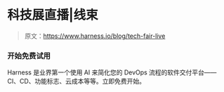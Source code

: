 # 科技展直播|线束

> 原文：<https://www.harness.io/blog/tech-fair-live>

### 开始免费试用

Harness 是业界第一个使用 AI 来简化您的 DevOps 流程的软件交付平台——CI、CD、功能标志、云成本等等。立即免费开始。